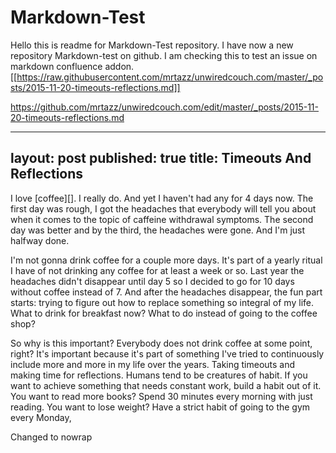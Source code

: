# Markdown-Test
Hello this is readme for Markdown-Test repository. I have now a new repository Markdown-test on github. I am checking this to test an issue on markdown confluence addon.
[[https://raw.githubusercontent.com/mrtazz/unwiredcouch.com/master/_posts/2015-11-20-timeouts-reflections.md]]


https://github.com/mrtazz/unwiredcouch.com/edit/master/_posts/2015-11-20-timeouts-reflections.md

---
layout: post
published: true
title: Timeouts And Reflections
---

I love [coffee][]. I really do. And yet I haven't had any for 4 days now. The first day was rough, I got the headaches that everybody will tell you about when it comes to the topic of caffeine withdrawal symptoms. The second day was better and by the third, the headaches were gone. And I'm just halfway done.


I'm not gonna drink coffee for a couple more days. It's part of a yearly
ritual I have of not drinking any coffee for at least a week or so. Last year
the headaches didn't disappear until day 5 so I decided to go for 10 days
without coffee instead of 7. And after the headaches disappear, the fun part
starts: trying to figure out how to replace something so integral of my life.
What to drink for breakfast now? What to do instead of going to the coffee
shop?

So why is this important? Everybody does not drink coffee at some point,
right? It's important because it's part of something I've tried to
continuously include more and more in my life over the years. Taking timeouts
and making time for reflections. Humans tend to be creatures of habit. If you
want to achieve something that needs constant work, build a habit out of it.
You want to read more books? Spend 30 minutes every morning with just reading.
You want to lose weight? Have a strict habit of going to the gym every Monday,

Changed to nowrap
